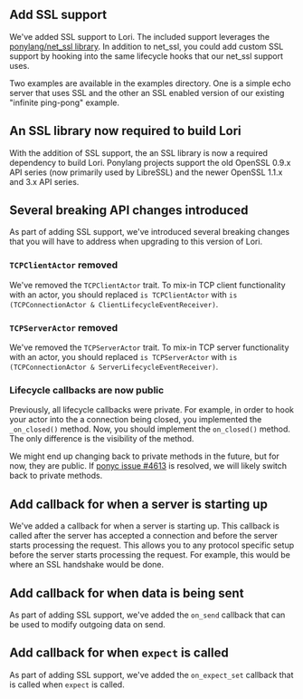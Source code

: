## Add SSL support

We've added SSL support to Lori. The included support leverages the [ponylang/net_ssl library](https://github.com/ponylang/net_ssl). In addition to net_ssl, you could add custom SSL support by hooking into the same lifecycle hooks that our net_ssl support uses.

Two examples are available in the examples directory. One is a simple echo server that uses SSL and the other an SSL enabled version of our existing "infinite ping-pong" example.

## An SSL library now required to build Lori

With the addition of SSL support, the an SSL library is now a required dependency to build Lori. Ponylang projects support the old OpenSSL 0.9.x API series (now primarily used by LibreSSL) and the newer OpenSSL 1.1.x and 3.x API series.

## Several breaking API changes introduced

As part of adding SSL support, we've introduced several breaking changes that you will have to address when upgrading to this version of Lori.

### `TCPClientActor` removed

We've removed the `TCPClientActor` trait. To mix-in TCP client functionality with an actor, you should replaced `is TCPClientActor` with `is (TCPConnectionActor & ClientLifecycleEventReceiver)`.

### `TCPServerActor` removed

We've removed the `TCPServerActor` trait. To mix-in TCP server functionality with an actor, you should replaced `is TCPServerActor` with `is (TCPConnectionActor & ServerLifecycleEventReceiver)`.

### Lifecycle callbacks are now public

Previously, all lifecycle callbacks were private. For example, in order to hook your actor into the a connection being closed, you implemented the `_on_closed()` method. Now, you should implement the `on_closed()` method. The only difference is the visibility of the method.

We might end up changing back to private methods in the future, but for now, they are public. If [ponyc issue #4613](https://github.com/ponylang/ponyc/issues/4613) is resolved, we will likely switch back to private methods.

## Add callback for when a server is starting up

We've added a callback for when a server is starting up. This callback is called after the server has accepted a connection and before the server starts processing the request. This allows you to any protocol specific setup before the server starts processing the request. For example, this would be where an SSL handshake would be done.

## Add callback for when data is being sent

As part of adding SSL support, we've added the `on_send` callback that can be used to modify outgoing data on send.

## Add callback for when `expect` is called

As part of adding SSL support, we've added the `on_expect_set` callback that is called when `expect` is called.

